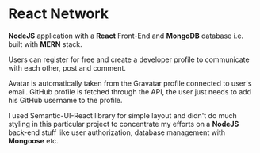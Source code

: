 # React Network
**NodeJS** application with a **React** Front-End and **MongoDB** database i.e. built with **MERN** stack.


Users can register for free and create a developer profile to communicate with each other, post and comment. 


Avatar is automatically taken from the Gravatar profile connected to user's email. GitHub profile is fetched through the API, the user just needs to add his GitHub username to the profile. 

I used Semantic-UI-React library for simple layout and didn't do much styling in this particular project to concentrate my efforts on a **NodeJS** back-end stuff like user authorization, database management with **Mongoose** etc.
